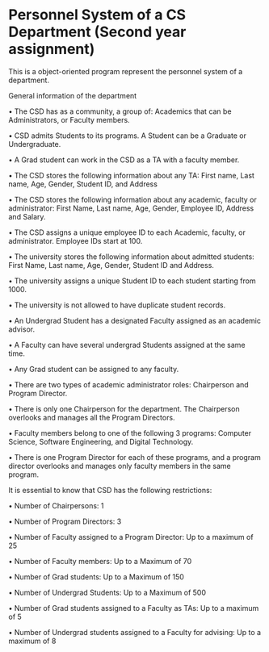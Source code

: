 # Personnel System of a CS Department (Second year assignment)
This is a object-oriented program represent the personnel system of a department.

General information of the department

• The CSD has as a community, a group of: Academics that can be Administrators, or Faculty members.

• CSD admits Students to its programs. A Student can be a Graduate or Undergraduate.

• A Grad student can work in the CSD as a TA with a faculty member.

• The CSD stores the following information about any TA: First name, Last name, Age, Gender, Student ID, and Address

• The CSD stores the following information about any academic, faculty or administrator: First Name, Last name, Age, Gender, Employee ID, Address and Salary.

• The CSD assigns a unique employee ID to each Academic, faculty, or administrator. Employee IDs start at 100.

• The university stores the following information about admitted students: First Name, Last name, Age, Gender, Student ID and Address.

• The university assigns a unique Student ID to each student starting from 1000.

• The university is not allowed to have duplicate student records.

• An Undergrad Student has a designated Faculty assigned as an academic advisor.

• A Faculty can have several undergrad Students assigned at the same time.

• Any Grad student can be assigned to any faculty.

• There are two types of academic administrator roles: Chairperson and Program Director.

• There is only one Chairperson for the department. The Chairperson overlooks and manages all the Program Directors.

• Faculty members belong to one of the following 3 programs: Computer Science, Software Engineering, and Digital Technology.

• There is one Program Director for each of these programs, and a program director overlooks and manages only faculty members in the same program.



It is essential to know that CSD has the following restrictions:

• Number of Chairpersons: 1

• Number of Program Directors: 3

• Number of Faculty assigned to a Program Director: Up to a maximum of 25

• Number of Faculty members: Up to a Maximum of 70

• Number of Grad students: Up to a Maximum of 150

• Number of Undergrad Students: Up to a Maximum of 500

• Number of Grad students assigned to a Faculty as TAs: Up to a maximum of 5

• Number of Undergrad students assigned to a Faculty for advising: Up to a maximum of 8

